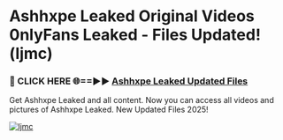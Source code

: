 # Ashhxpe Leaked Original Videos 0nlyFans Leaked - Files Updated! (ljmc)

<h3>🔴 CLICK HERE 🌐==►► <a href="https://tinyurl.com/ehrbuxhb" rel="nofollow">Ashhxpe Leaked Updated Files</a></h3>

Get Ashhxpe Leaked and all content. Now you can access all videos and pictures of Ashhxpe Leaked. New Updated Files 2025!

[![ljmc](https://i.imgur.com/lVYEuWS.gif)](https://tinyurl.com/ehrbuxhb)
